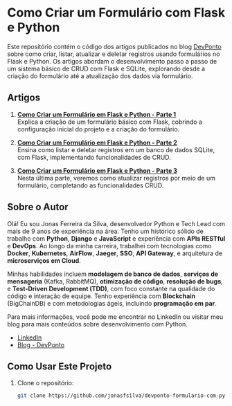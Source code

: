 # Como Criar um Formulário com Flask e Python

Este repositório contém o código dos artigos publicados no blog [DevPonto](https://devponto.com) sobre como criar, listar, atualizar e deletar registros usando formulários no Flask e Python. Os artigos abordam o desenvolvimento passo a passo de um sistema básico de CRUD com Flask e SQLite, explorando desde a criação do formulário até a atualização dos dados via formulário.

## Artigos

1. **[Como Criar um Formulário em Flask e Python - Parte 1](https://devponto.com/posts/como-criar-um-formulario-em-flask-e-python/)**  
   Explica a criação de um formulário básico com Flask, cobrindo a configuração inicial do projeto e a criação do formulário.

2. **[Como Criar um Formulário em Flask e Python - Parte 2](https://www.devponto.com/posts/como-criar-um-formulario-em-flask-e-python-parte-2/)**  
   Ensina como listar e deletar registros em um banco de dados SQLite, com Flask, implementando funcionalidades de CRUD.

3. **[Como Criar um Formulário em Flask e Python - Parte 3](https://www.devponto.com/posts/como-criar-um-formulario-em-flask-e-python-parte-3/)**  
   Nesta última parte, veremos como atualizar registros por meio de um formulário, completando as funcionalidades CRUD.

## Sobre o Autor

Olá! Eu sou Jonas Ferreira da Silva, desenvolvedor Python e Tech Lead com mais de 9 anos de experiência na área. Tenho um histórico sólido de trabalho com **Python**, **Django** e **JavaScript** e experiência com **APIs RESTful** e **DevOps**. Ao longo da minha carreira, trabalhei com tecnologias como **Docker**, **Kubernetes**, **AirFlow**, **Jaeger**, **SSO**, **API Gateway**, e arquitetura de **microserviços em Cloud**.

Minhas habilidades incluem **modelagem de banco de dados**, **serviços de mensageria** (Kafka, RabbitMQ), **otimização de código**, **resolução de bugs**, e **Test-Driven Development (TDD)**, com foco constante na qualidade do código e interação de equipe. Tenho experiência com **Blockchain** (BigChainDB) e com metodologias ágeis, incluindo **programação em par**. 

Para mais informações, você pode me encontrar no LinkedIn ou visitar meu blog para mais conteúdos sobre desenvolvimento com Python.

- [LinkedIn](https://www.linkedin.com/in/jonas-ferreira-8331b5124/)
- [Blog - DevPonto](https://devponto.com)

## Como Usar Este Projeto

1. Clone o repositório:
   ```bash
   git clone https://github.com/jonasfsilva/devponto-formulario-com-python-e-flask.git
